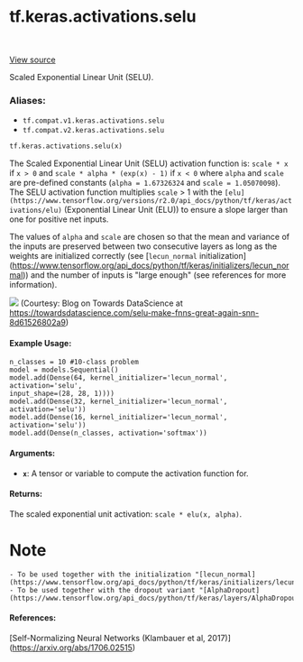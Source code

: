 <div itemscope itemtype="http://developers.google.com/ReferenceObject">
<meta itemprop="name" content="tf.keras.activations.selu" />
<meta itemprop="path" content="Stable" />
</div>

# tf.keras.activations.selu

<!-- Insert buttons -->

<table class="tfo-notebook-buttons tfo-api" align="left">
</table>

<a target="_blank" href="/code/stable/tensorflow/python/keras/activations.py">View source</a>



<!-- Start diff -->
Scaled Exponential Linear Unit (SELU).

### Aliases:

* `tf.compat.v1.keras.activations.selu`
* `tf.compat.v2.keras.activations.selu`


``` python
tf.keras.activations.selu(x)
```



<!-- Placeholder for "Used in" -->

The Scaled Exponential Linear Unit (SELU) activation function is:
`scale * x` if `x > 0` and `scale * alpha * (exp(x) - 1)` if `x < 0`
where `alpha` and `scale` are pre-defined constants
(`alpha = 1.67326324`
and `scale = 1.05070098`).
The SELU activation function multiplies  `scale` > 1 with the
`[elu](https://www.tensorflow.org/versions/r2.0/api_docs/python/tf/keras/activations/elu)`
(Exponential Linear Unit (ELU)) to ensure a slope larger than one
for positive net inputs.

The values of `alpha` and `scale` are
chosen so that the mean and variance of the inputs are preserved
between two consecutive layers as long as the weights are initialized
correctly (see [`lecun_normal` initialization]
(https://www.tensorflow.org/api_docs/python/tf/keras/initializers/lecun_normal))
and the number of inputs is "large enough"
(see references for more information).

![](https://cdn-images-1.medium.com/max/1600/1*m0e8lZU_Zrkh4ESfQkY2Pw.png)
(Courtesy: Blog on Towards DataScience at
https://towardsdatascience.com/selu-make-fnns-great-again-snn-8d61526802a9)

#### Example Usage:


```python3
n_classes = 10 #10-class problem
model = models.Sequential()
model.add(Dense(64, kernel_initializer='lecun_normal', activation='selu',
input_shape=(28, 28, 1))))
model.add(Dense(32, kernel_initializer='lecun_normal', activation='selu'))
model.add(Dense(16, kernel_initializer='lecun_normal', activation='selu'))
model.add(Dense(n_classes, activation='softmax'))
```

#### Arguments:


* <b>`x`</b>: A tensor or variable to compute the activation function for.


#### Returns:

The scaled exponential unit activation: `scale * elu(x, alpha)`.


# Note
    - To be used together with the initialization "[lecun_normal]
    (https://www.tensorflow.org/api_docs/python/tf/keras/initializers/lecun_normal)".
    - To be used together with the dropout variant "[AlphaDropout]
    (https://www.tensorflow.org/api_docs/python/tf/keras/layers/AlphaDropout)".

#### References:

[Self-Normalizing Neural Networks (Klambauer et al, 2017)]
(https://arxiv.org/abs/1706.02515)
